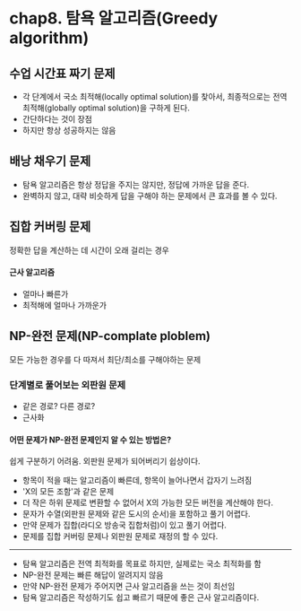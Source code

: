 # chap8. 탐욕 알고리즘(Greedy algorithm)

## 수업 시간표 짜기 문제

 - 각 단계에서 국소 최적해(locally optimal solution)를 찾아서, 최종적으로는 전역 최적해(globally optimal solution)을 구하게 된다.
 - 간단하다는 것이 장점
 - 하지만 항상 성공하지는 않음

## 배낭 채우기 문제

 - 탐욕 알고리즘은 항상 정답을 주지는 않지만, 정답에 가까운 답을 준다.
 - 완벽하지 않고, 대략 비슷하게 답을 구해야 하는 문제에서 큰 효과를 볼 수 있다.

## 집합 커버링 문제

정확한 답을 계산하는 데 시간이 오래 걸리는 경우

#### 근사 알고리즘

 - 얼마나 빠른가
 - 최적해에 얼마나 가까운가

## NP-완전 문제(NP-complate ploblem)

모든 가능한 경우를 다 따져서 최단/최소를 구해야하는 문제

### 단계별로 풀어보는 외판원 문제

- 같은 경로? 다른 경로?
- 근사화

#### 어떤 문제가 NP-완전 문제인지 알 수 있는 방법은?

쉽게 구분하기 어려움. 외판원 문제가 되어버리기 쉽상이다.

 - 항목이 적을 때는 알고리즘이 빠른데, 항목이 늘어나면서 갑자기 느려짐
 - 'X의 모든 조함'과 같은 문제
 - 더 작은 하위 문제로 변환할 수 없어서 X의 가능한 모든 버전을 계산해야 한다.
 - 문자가 수열(외판원 문제와 같은 도시의 순서)을 포함하고 풀기 어렵다.
 - 만약 문제가 집합(라디오 방송국 집합처럼)이 있고 풀기 어렵다.
 - 문제를 집합 커버링 문제나 외판원 문제로 재정의 할 수 있다.

---

- 탐욕 알고리즘은 전역 최적화를 목표로 하지만, 실제로는 국소 최적화를 함
- NP-완전 문제는 빠른 해답이 알려지지 않음
- 만약 NP-완전 문제가 주어지면 근사 알고리즘을 쓰는 것이 최선임
- 탐욕 알고리즘은 작성하기도 쉽고 빠르기 때문에 좋은 근사 알고리즘이다.
